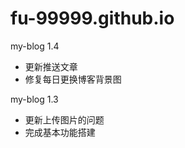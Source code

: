 # fu-99999.github.io


my-blog 1.4  
- 更新推送文章
- 修复每日更换博客背景图  


my-blog 1.3  
- 更新上传图片的问题
- 完成基本功能搭建
